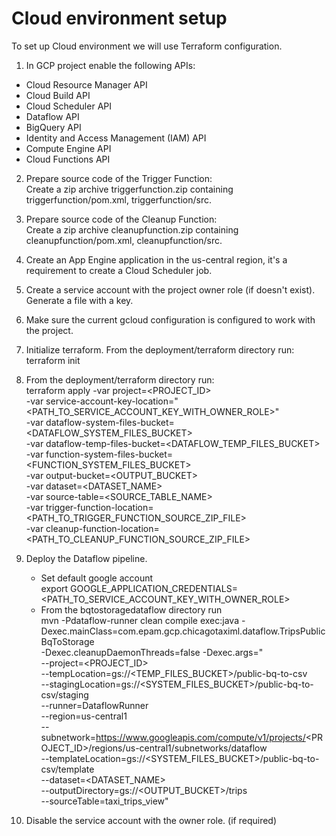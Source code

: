 # Cloud environment setup
To set up Cloud environment we will use Terraform configuration.

1. In GCP project enable the following APIs:  
- Cloud Resource Manager API
- Cloud Build API
- Cloud Scheduler API
- Dataflow API
- BigQuery API
- Identity and Access Management (IAM) API
- Compute Engine API
- Cloud Functions API

2. Prepare source code of the Trigger Function:  
Create a zip archive triggerfunction.zip containing triggerfunction/pom.xml, triggerfunction/src. 

3. Prepare source code of the Cleanup Function:  
Create a zip archive cleanupfunction.zip containing cleanupfunction/pom.xml, cleanupfunction/src. 

4. Create an App Engine application in the us-central region, it's a requirement to create a Cloud Scheduler job.

5. Create a service account with the project owner role (if doesn't exist). Generate a file with a key. 

6. Make sure the current gcloud configuration is configured to work with the project.

7. Initialize terraform. From the deployment/terraform directory run:  
terraform init

8. From the deployment/terraform directory run:  
   terraform apply -var project=<PROJECT_ID> \
   -var service-account-key-location="<PATH_TO_SERVICE_ACCOUNT_KEY_WITH_OWNER_ROLE>" \
   -var dataflow-system-files-bucket=<DATAFLOW_SYSTEM_FILES_BUCKET> \
   -var dataflow-temp-files-bucket=<DATAFLOW_TEMP_FILES_BUCKET> \
   -var function-system-files-bucket=<FUNCTION_SYSTEM_FILES_BUCKET> \
   -var output-bucket=<OUTPUT_BUCKET> \
   -var dataset=<DATASET_NAME> \
   -var source-table=<SOURCE_TABLE_NAME> \
   -var trigger-function-location=<PATH_TO_TRIGGER_FUNCTION_SOURCE_ZIP_FILE> \
   -var cleanup-function-location=<PATH_TO_CLEANUP_FUNCTION_SOURCE_ZIP_FILE>

9. Deploy the Dataflow pipeline. 
   - Set default google account  
     export GOOGLE_APPLICATION_CREDENTIALS=<PATH_TO_SERVICE_ACCOUNT_KEY_WITH_OWNER_ROLE>
   - From the bqtostoragedataflow directory run  
     mvn -Pdataflow-runner clean compile exec:java -Dexec.mainClass=com.epam.gcp.chicagotaximl.dataflow.TripsPublicBqToStorage \
     -Dexec.cleanupDaemonThreads=false -Dexec.args="\
     --project=<PROJECT_ID> \
     --tempLocation=gs://<TEMP_FILES_BUCKET>/public-bq-to-csv \
     --stagingLocation=gs://<SYSTEM_FILES_BUCKET>/public-bq-to-csv/staging \
     --runner=DataflowRunner \
     --region=us-central1 \
     --subnetwork=https://www.googleapis.com/compute/v1/projects/<PROJECT_ID>/regions/us-central1/subnetworks/dataflow \
     --templateLocation=gs://<SYSTEM_FILES_BUCKET>/public-bq-to-csv/template \
     --dataset=<DATASET_NAME> \
     --outputDirectory=gs://<OUTPUT_BUCKET>/trips \
     --sourceTable=taxi_trips_view"

10. Disable the service account with the owner role. (if required)

